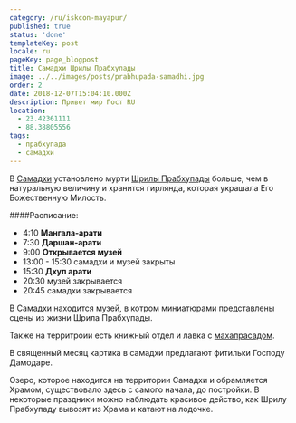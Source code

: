 ```yaml
---
category: /ru/iskcon-mayapur/
published: true
status: 'done'
templateKey: post
locale: ru
pageKey: page_blogpost
title: Самадхи Шрилы Прабхупады
image: ../../images/posts/prabhupada-samadhi.jpg
order: 2
date: 2018-12-07T15:04:10.000Z
description: Привет мир Пост RU
location:
  - 23.42361111
  - 88.38805556
tags:
  - прабхупада
  - самадхи
---
```


В [Самадхи](/ru/glossary/#самадхи) установлено мурти [Шрилы Прабхупады](/ru/srila-prabhupada) больше, чем в натуральную величину и хранится гирлянда, которая украшала Его Божественную Милость.

####Расписание:
  - 4:10 **Мангала-арати**
  - 7:30 **Даршан-арати**
  - 9:00 **Открывается музей**
  - 13:00 - 15:30 самадхи и музей закрыты
  - 15:30 **Дхуп арати**
  - 20:30 музей закрывается
  - 20:45 самадхи закрывается

В Самадхи находится музей, в котром миниатюрами представлены сцены из жизни Шрила Прабхупады.

Также на территроии есть книжный отдел и лавка с [махапрасадом](/ru/glossary/#махапрасад).

В священный месяц картика в самадхи предлагают фитильки Господу Дамодаре.

Озеро, которое находится на территории Самадхи и обрамляется Храмом, существовало здесь с самого начала, до постройки. В некоторые праздники можно наблюдать красивое действо, как Шрилу Прабхупаду вывозят из Храма и катают на лодочке.

<tbd locale="ru" url="mailto:haribol@mayapur.live"></tbd>
